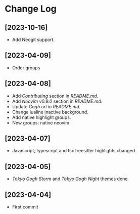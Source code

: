 # Change Log

## [2023-10-16]

- Add Neogit support.

## [2023-04-09]

- Order groups

## [2023-04-08]

- Add _Contributing_ section in _README.md_.
- Add _Neovim v0.9.0_ section in _README.md_.
- Update _Gogh_ url in _README.md_.
- Change lualine inactive background.
- Add native highlight groups.
- New groups: native neovim

## [2023-04-07]

- Javascript, typescript and tsx treesitter highlights changed

## [2023-04-05]

- _Tokyo Gogh Storm_ and _Tokyo Gogh Night_ themes done

## [2023-04-04]

- First commit

